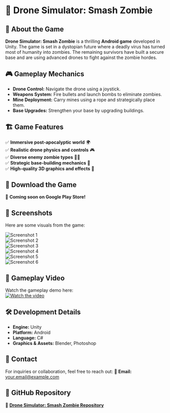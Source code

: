 # 🚁 Drone Simulator: Smash Zombie

## 📌 About the Game
**Drone Simulator: Smash Zombie** is a thrilling **Android game** developed in Unity. The game is set in a dystopian future where a deadly virus has turned most of humanity into zombies. The remaining survivors have built a secure base and are using advanced drones to fight against the zombie hordes.

## 🎮 Gameplay Mechanics
- **Drone Control:** Navigate the drone using a joystick.
- **Weapons System:** Fire bullets and launch bombs to eliminate zombies.
- **Mine Deployment:** Carry mines using a rope and strategically place them.
- **Base Upgrades:** Strengthen your base by upgrading buildings.

## 🏗️ Game Features
✅ **Immersive post-apocalyptic world** 🌍  
✅ **Realistic drone physics and controls** 🎮  
✅ **Diverse enemy zombie types** 🧟‍♂️  
✅ **Strategic base-building mechanics** 🏰  
✅ **High-quality 3D graphics and effects** 🎨  

## 📲 Download the Game
🔗 **Coming soon on Google Play Store!**

## 📸 Screenshots
Here are some visuals from the game:

![Screenshot 1](https://play-lh.googleusercontent.com/pj3kKHfZv2bZfyGd4YFC4aoLDjXsxhtjQUnIlSC0dNw63JoVsF8C00Xa4TNy14P6yQ=w526-h296-rw)  
![Screenshot 2](https://play-lh.googleusercontent.com/ZkqUm2rTEWC1R7Mv88PDnDrAvQHmefiGnWfmv1U4vuHr2XrV8h4VU6ExZz7t_CiuIOwF=w526-h296-rw)  
![Screenshot 3](https://play-lh.googleusercontent.com/81FeudXOHp7xDDnOdXO1SUFNcTXwMLibwyt9AcSUeEdFTRVvm7REJdJXPKvqAXcsdi0=w526-h296-rw)  
![Screenshot 4](https://play-lh.googleusercontent.com/d-7JbwXz-yI17UfjBq0JH5eHV7SUcH7mG-XiJlFIN8hhxo_-YIDL-hLbPds8fkhn7m8=w1052-h592-rw)  
![Screenshot 5](https://play-lh.googleusercontent.com/LfT8lb0oZQDCah0EphY8EQcBYcUNagh0AVyfqNBt4yk96s5rZn9TiW4SE7ZRVDAEy8Q=w526-h296-rw)  
![Screenshot 6](https://play-lh.googleusercontent.com/2YL6V420zGiO4WeidlGSP7XZkNBgSMbEEv-epsa7MwVL8oAQTlsgIgFNx33z_ffXISYO=w526-h296-rw)  
 

## 🎥 Gameplay Video
Watch the gameplay demo here:  
[![Watch the video](https://your-image-link.com/video-thumbnail.jpg)](https://play.google.com/video/lava/web/player/yt:movie:E2kdVhSXs30?autoplay=1&authuser=0&embed=play)

## 🛠️ Development Details
- **Engine:** Unity
- **Platform:** Android
- **Language:** C#
- **Graphics & Assets:** Blender, Photoshop

## 📢 Contact
For inquiries or collaboration, feel free to reach out:
📧 **Email:** your.email@example.com

## 🔗 GitHub Repository
🔗 **[Drone Simulator: Smash Zombie Repository](https://github.com/yourusername/drone-simulator-zombie)**

